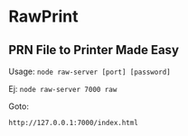 # RawPrint
## PRN File to Printer Made Easy

Usage:
```node raw-server [port] [password]```

Ej:
```node raw-server 7000 raw```

Goto:

```http://127.0.0.1:7000/index.html```